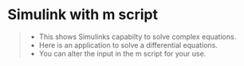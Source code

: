 # Simulink with m script 

> * This shows Simulinks capabilty to solve complex equations.
> * Here is an application to solve a differential equations.
> * You can alter the input in the m script for your use.
